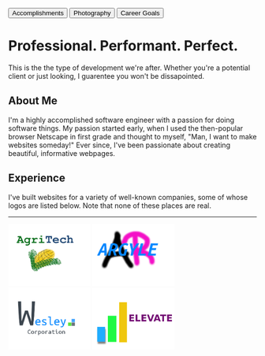 <button onclick="http://msoe-sse.com/msoe-sse-personal-site-starter/anotherPage.html">Accomplishments</button>
<button onclick="http://msoe-sse.com/msoe-sse-personal-site-starter/anotherPage.html">Photography</button>
<button onclick="http://msoe-sse.com/msoe-sse-personal-site-starter/anotherPage.html">Career Goals</button>

# Professional. Performant. Perfect.


This is the the type of development we're after. Whether you're a potential client or just looking, I guarentee you won't be dissapointed.

## About Me
I'm a highly accomplished software engineer with a passion for doing software things. My passion started early, when I used the then-popular browser Netscape in first grade and thought to myself, "Man, I want to make websites someday!" Ever since, I've been passionate about creating beautiful, informative webpages.

## Experience
I've built websites for a variety of well-known companies, some of whose logos are listed below. Note that none of these places are real.

----
<img src="assets/logo-3.png" height="33%" width="33%" >
<img src="assets/logo-1.png" height="33%" width="33%" >
<img src="assets/logo-2.png" height="33%" width="33%" >
<img src="assets/logo-4.png" height="33%" width="33%" >


